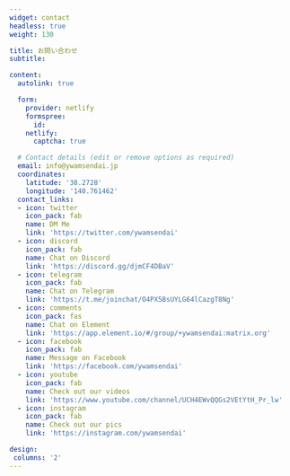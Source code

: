 ```yaml
---
widget: contact
headless: true
weight: 130

title: お問い合わせ
subtitle:

content:
  autolink: true

  form:
    provider: netlify
    formspree:
      id:
    netlify:
      captcha: true

  # Contact details (edit or remove options as required)
  email: info@ywamsendai.jp
  coordinates:
    latitude: '38.2728'
    longitude: '140.761462'
  contact_links:
  - icon: twitter
    icon_pack: fab
    name: DM Me
    link: 'https://twitter.com/ywamsendai'
  - icon: discord
    icon_pack: fab
    name: Chat on Discord
    link: 'https://discord.gg/djmCF4DBaV'
  - icon: telegram
    icon_pack: fab
    name: Chat on Telegram
    link: 'https://t.me/joinchat/O4PX5BsUYLG64lCazgT8Ng'
  - icon: comments
    icon_pack: fas
    name: Chat on Element
    link: 'https://app.element.io/#/group/+ywamsendai:matrix.org'
  - icon: facebook
    icon_pack: fab
    name: Message on Facebook
    link: 'https://facebook.com/ywamsendai'
  - icon: youtube
    icon_pack: fab
    name: Check out our videos
    link: 'https://www.youtube.com/channel/UCH4EWvQQGs2VEtYtH_Pr_lw'
  - icon: instagram
    icon_pack: fab
    name: Check out our pics
    link: 'https://instagram.com/ywamsendai'

design:
 columns: '2'
---
```

